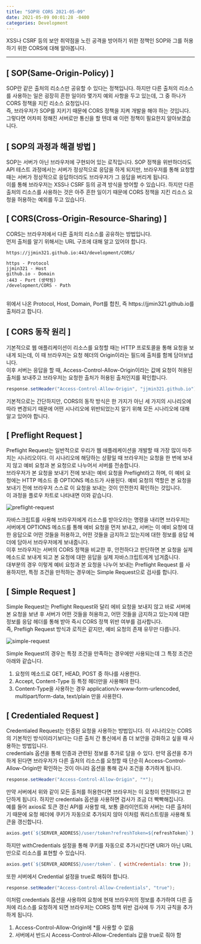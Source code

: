 ```yaml
---
title: "SOP와 CORS 2021-05-09"
date: 2021-05-09 00:01:28 -0400
categories: Development
---
```


XSS나 CSRF 등의 보안 취약점을 노린 공격을 방어하기 위한 정책인 SOP와 그를 허용하기 위한 CORS에 대해 알아봅니다.
<hr/>

## [ SOP(Same-Origin-Policy) ]
SOP란 같은 출처의 리소스만 공유할 수 있다는 정책입니다. 하지만 다른 출처의 리소스를 사용하는 일은 굉장히 흔한 일이라 몇가지 예외 사항을 두고 있는데, 그 중 하나가 CORS 정책을 지킨 리소스 요청입니다.
<br>
즉, 브라우저가 SOP를 지키기 때문에 CORS 정책을 지켜 개발을 해야 하는 것입니다. 그렇다면 어차피 정해진 서버로만 통신을 할 텐데 왜 이런 정책이 필요한지 알아보겠습니다.

## [ SOP의 과정과 해결 방법 ]
SOP는 서버가 아닌 브라우저에 구현되어 있는 로직입니다. SOP 정책을 위반하더라도 API 테스트 과정에서는 서버가 정상적으로 응답을 하게 되지만, 브라우저를 통해 요청할 때는 서버가 정상적으로 응답하더라도 브라우저가 그 응답을 버리게 됩니다. 
<br>
이를 통해 브라우저는 XSS나 CSRF 등의 공격 방식을 방어할 수 있습니다. 하지만 다른 출처의 리소스를 사용하는 것은 아주 흔한 일이기 때문에 CORS 정책을 지킨 리소스 요청을 허용하는 예외를 두고 있습니다.

## [ CORS(Cross-Origin-Resource-Sharing) ]
CORS는 브라우저에서 다른 출처의 리소스를 공유하는 방법입니다. 
<br>
먼저 출처를 알기 위해서는 URL 구조에 대해 알고 있어야 합니다.

```
https://jjmin321.github.io:443/development/CORS/

https - Protocol 
jjmin321 - Host
github.io - Domain
:443 - Port (생략됨)
/development/CORS - Path
```
<br>
위에서 나온 Protocol, Host, Domain, Port를 합친, 즉 https://jjmin321.github.io를 출처라고 합니다. 

## [ CORS 동작 원리 ]
기본적으로 웹 애플리케이션이 리소스를 요청할 때는 HTTP 프로토콜을 통해 요청을 보내게 되는데, 이 때 브라우저는 요청 헤더의 Origin이라는 필드에 출처를 함께 담아보냅니다.
<br>
이후 서버는 응답을 할 때, Access-Control-Allow-Origin이라는 값에 요청이 허용된 출처를 보내주고 브라우저는 요청한 출처가 허용된 출처인지를 확인합니다.

```java
response.setHeader("Access-Control-Allow-Origin", "jjmin321.github.io");
```
기본적으로는 간단하지만, CORS의 동작 방식은 한 가지가 아닌 세 가지의 시나리오에 따라 변경되기 때문에 어떤 시나리오에 위반되었는지 알기 위해 모든 시나리오에 대해 알고 있어야 합니다.

## [ Preflight Request ]
Preflight Request는 일반적으로 우리가 웹 애플레케이션을 개발할 때 가장 많이 마주치는 시나리오이다. 이 시나리오에 해당하는 상황일 때 브라우저는 요청을 한 번에 보내지 않고 예비 요청과 본 요청으로 나누어서 서버를 전송합니다.
<br>
브라우저가 본 요청을 보내기 전에 보내는 예비 요청을 Preflight라고 하며, 이 예비 요청에는 HTTP 메소드 중 OPTIONS 메소드가 사용된다. 예비 요청의 역할은 본 요청을 보내기 전에 브라우저 스스로 이 요청을 보내는 것이 안전한지 확인하는 것입니다. 
<br>
이 과정을 플로우 차트로 나타내면 이와 같습니다.

![preflight-request](https://user-images.githubusercontent.com/52072077/117592110-4d86cc80-b172-11eb-947f-30157c8a4a25.png)

자바스크립트를 사용해 브라우저에게 리소스를 받아오라는 명령을 내리면 브라우저는 서버에게 OPTIONS 메소드를 통해 예비 요청을 먼저 보내고, 서버는 이 예비 요청에 대한 응답으로 어떤 것들을 허용하고, 어떤 것들을 금지하고 있는지에 대한 정보를 응답 헤더에 담아서 브라우저에게 보내줍니다.
<br>
이후 브라우저는 서버의 CORS 정책을 비교한 후, 안전하다고 판단하면 본 요청을 실제 메소드로 보내게 되고 본 요청에 대한 응답을 실제 자바스크립트에게 넘겨줍니다.
<br>
대부분의 경우 이렇게 예비 요청과 본 요청을 나누어 보내는 Preflight Request 를 사용하지만, 특정 조건을 만적하는 경우에는 Simple Request으로 검사를 합니다.

## [ Simple Request ]
Simple Request는 Preflight Request와 달리 에비 요청을 보내지 않고 바로 서버에 본 요청을 보낸 후 서버가 어떤 것들을 허용하고, 어떤 것들을 금지하고 있는지에 대한 정보를 응답 헤더를 통해 받아 즉시 CORS 정책 위반 여부를 검사합니다.
<br>
즉, Prefligh Request 방식과 로직은 같지만, 예비 요청의 존재 유무만 다릅니다.

![simple-request](https://user-images.githubusercontent.com/52072077/117593761-778ebd80-b177-11eb-8f7d-497cdab9a98d.png)

Simple Request의 경우는 특정 조건을 만족하는 경우에만 사용되는데 그 특정 조건은 아래와 같습니다.

1. 요청의 메소드로 GET, HEAD, POST 중 하나를 사용한다.
2. Accept, Content-Type 등 특정 헤더만을 사용해야 한다.
3. Content-Type을 사용하는 경우 application/x-www-form-urlencoded, multipart/form-data, text/plain 만을 사용한다.

## [ Credentialed Request ]
Credentialed Request는 인증된 요청을 사용하는 방법입니다. 이 시나리오는 CORS의 기본적인 방식이라기보다는 다른 출처 간 통신에서 좀 더 보안을 강화하고 싶을 때 사용하는 방법입니다.
<br>
credentials 옵션을 통해 인증과 관련된 정보를 추가로 담을 수 있다. 만약 옵션을 추가하게 된다면 브라우저가 다른 출처의 리소스를 요청할 때 단순히 Access-Control-Allow-Origin만 확인하는 것이 아니라 옵션을 통해 검사 조건을 추가하게 됩니다.
<br>

```java
response.setHeader("Access-Control-Allow-Origin", "*");
```

만약 서버에서 위와 같이 모든 출처를 허용한다면 브라우저는 이 요청이 안전하다고 판단하게 됩니다. 하지만 credentials 옵션을 사용하면 검사가 조금 더 빡빡해집니다.
<br>
예를 들어 axios로 토큰 갱신 API를 사용할 때, 보통 클라이언트와 서버는 다른 출처이기 때문에 요청 헤더에 쿠키가 자동으로 추가되지 않아 이처럼 쿼리스트링을 사용해 토큰을 갱신합니다.

```javascript
axios.get(`${SERVER_ADDRESS}/user/token?refreshToken=${refreshToken}`);
```

하지만 withCredentials 설정을 통해 쿠키를 자동으로 추가시킨다면 URI가 아닌 URL만으로 리소스를 표현할 수 있습니다.

```javascript
axios.get(`${SERVER_ADDRESS}/user/token`. { withCredentials: true });
```

또한 서버에서 Credential 설정을 true로 해줘야 합니다.

```java
response.setHeader("Access-Control-Allow-Credentials", "true");
```

이처럼 credentials 옵션을 사용하여 요청에 현재 브라우저의 정보를 추가하여 다른 출처에 리소스를 요청하게 되면 브라우저는 CORS 정책 위반 검사에 두 가지 규칙을 추가하게 됩니다.

1. Access-Control-Allow-Origin에 *를 사용할 수 없음
2. 서버에서 반드시 Access-Control-Allow-Credentials 값을 true로 줘야 함